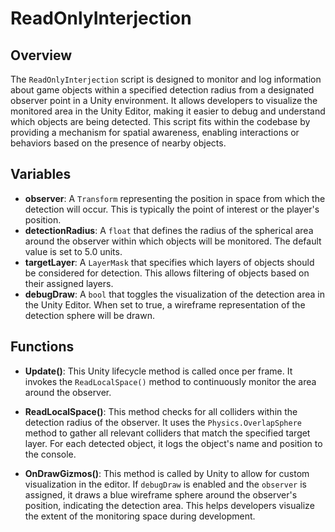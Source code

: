# ReadOnlyInterjection

## Overview
The `ReadOnlyInterjection` script is designed to monitor and log information about game objects within a specified detection radius from a designated observer point in a Unity environment. It allows developers to visualize the monitored area in the Unity Editor, making it easier to debug and understand which objects are being detected. This script fits within the codebase by providing a mechanism for spatial awareness, enabling interactions or behaviors based on the presence of nearby objects.

## Variables
- **observer**: A `Transform` representing the position in space from which the detection will occur. This is typically the point of interest or the player's position.
- **detectionRadius**: A `float` that defines the radius of the spherical area around the observer within which objects will be monitored. The default value is set to 5.0 units.
- **targetLayer**: A `LayerMask` that specifies which layers of objects should be considered for detection. This allows filtering of objects based on their assigned layers.
- **debugDraw**: A `bool` that toggles the visualization of the detection area in the Unity Editor. When set to true, a wireframe representation of the detection sphere will be drawn.

## Functions
- **Update()**: This Unity lifecycle method is called once per frame. It invokes the `ReadLocalSpace()` method to continuously monitor the area around the observer.

- **ReadLocalSpace()**: This method checks for all colliders within the detection radius of the observer. It uses the `Physics.OverlapSphere` method to gather all relevant colliders that match the specified target layer. For each detected object, it logs the object's name and position to the console.

- **OnDrawGizmos()**: This method is called by Unity to allow for custom visualization in the editor. If `debugDraw` is enabled and the `observer` is assigned, it draws a blue wireframe sphere around the observer's position, indicating the detection area. This helps developers visualize the extent of the monitoring space during development.